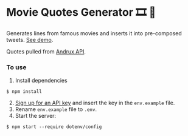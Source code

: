 # Movie Quotes Generator 🎞 🍿

Generates lines from famous movies and inserts it into pre-composed tweets. [See demo](https://react-movie-line-generator.netlify.com/).

Quotes pulled from [Andrux API](https://market.mashape.com/andruxnet/random-famous-quotes).

### To use

1. Install dependencies
```
$ npm install
```
2. [Sign up for an API key](https://market.mashape.com/andruxnet/random-famous-quotes) and insert the key in the `env.example` file. 
3. Rename `env.example` file to `.env`.
4. Start the server:
```
$ npm start --require dotenv/config
```
